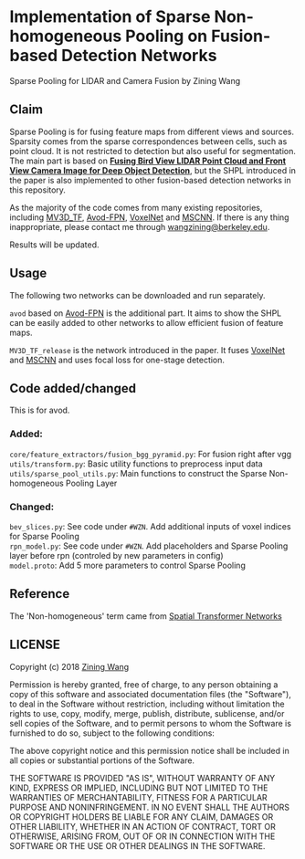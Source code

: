 


# Implementation of Sparse Non-homogeneous Pooling on Fusion-based Detection Networks
Sparse Pooling for LIDAR and Camera Fusion by Zining Wang

## Claim

Sparse Pooling is for fusing feature maps from different views and sources. Sparsity comes from the sparse correspondences between cells, such as point cloud. It is not restricted to detection but also useful for segmentation. The main part is based on [**Fusing Bird View LIDAR Point Cloud and Front View Camera Image for Deep Object Detection**](https://arxiv.org/abs/1711.06703), but the SHPL introduced in the paper is also implemented to other fusion-based detection networks in this repository.

As the majority of the code comes from many existing repositories, including [MV3D_TF](https://github.com/leeyevi/MV3D_TF), [Avod-FPN](https://github.com/kujason/avod), [VoxelNet](https://github.com/jeasinema/VoxelNet-tensorflow) and [MSCNN](https://github.com/zhaoweicai/mscnn). If there is any thing inappropriate, please contact me through wangzining@berkeley.edu.

Results will be updated.

## Usage
The following two networks can be downloaded and run separately.

`avod` based on [Avod-FPN](https://github.com/kujason/avod) is the additional part. It aims to show the SHPL can be easily added to other networks to allow efficient fusion of feature maps.

`MV3D_TF_release` is the network introduced in the paper. It fuses [VoxelNet](https://github.com/jeasinema/VoxelNet-tensorflow) and [MSCNN](https://github.com/zhaoweicai/mscnn) and uses focal loss for one-stage detection. 



## Code added/changed
This is for avod.
### Added:  
`core/feature_extractors/fusion_bgg_pyramid.py`:  For fusion right after vgg  
`utils/transform.py`:  Basic utility functions to preprocess input data  
`utils/sparse_pool_utils.py`: Main functions to construct the Sparse Non-homogeneous Pooling Layer

### Changed:
`bev_slices.py`: See code under `#WZN`. Add additional inputs of voxel indices for Sparse Pooling  
`rpn_model.py`:  See code under `#WZN`. Add placeholders and Sparse Pooling layer before rpn (controled by new parameters in config)  
`model.proto`:   Add 5 more parameters to control Sparse Pooling


## Reference
The 'Non-homogeneous' term came from [Spatial Transformer Networks](https://github.com/kevinzakka/spatial-transformer-network)


## LICENSE
Copyright (c) 2018 [Zining Wang](https://github.com/ZiningWang)

Permission is hereby granted, free of charge, to any person obtaining a copy
of this software and associated documentation files (the "Software"), to deal
in the Software without restriction, including without limitation the rights
to use, copy, modify, merge, publish, distribute, sublicense, and/or sell
copies of the Software, and to permit persons to whom the Software is
furnished to do so, subject to the following conditions:

The above copyright notice and this permission notice shall be included in all
copies or substantial portions of the Software.

THE SOFTWARE IS PROVIDED "AS IS", WITHOUT WARRANTY OF ANY KIND, EXPRESS OR
IMPLIED, INCLUDING BUT NOT LIMITED TO THE WARRANTIES OF MERCHANTABILITY,
FITNESS FOR A PARTICULAR PURPOSE AND NONINFRINGEMENT. IN NO EVENT SHALL THE
AUTHORS OR COPYRIGHT HOLDERS BE LIABLE FOR ANY CLAIM, DAMAGES OR OTHER
LIABILITY, WHETHER IN AN ACTION OF CONTRACT, TORT OR OTHERWISE, ARISING FROM,
OUT OF OR IN CONNECTION WITH THE SOFTWARE OR THE USE OR OTHER DEALINGS IN THE
SOFTWARE.